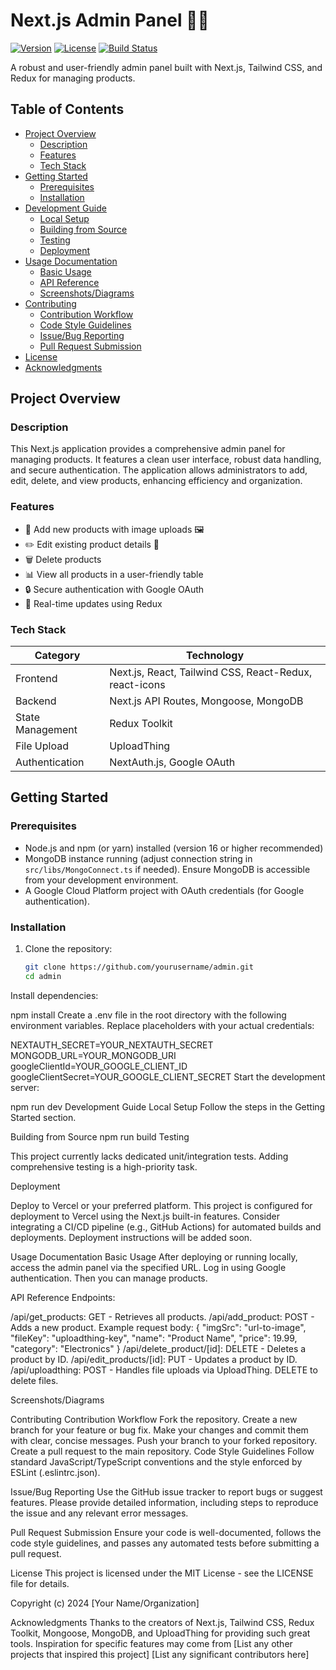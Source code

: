 # Next.js Admin Panel 🧑‍💻

[![Version](https://img.shields.io/badge/version-0.1.0-blue)](https://github.com/yourusername/admin)
[![License](https://img.shields.io/badge/license-MIT-green)](https://github.com/yourusername/admin/blob/main/LICENSE)
[![Build Status](https://img.shields.io/github/workflow/status/yourusername/admin/CI/main?label=build)](https://github.com/yourusername/admin/actions)

A robust and user-friendly admin panel built with Next.js, Tailwind CSS, and Redux for managing products.

## Table of Contents

- [Project Overview](#project-overview)
  - [Description](#description)
  - [Features](#features)
  - [Tech Stack](#tech-stack)
- [Getting Started](#getting-started)
  - [Prerequisites](#prerequisites)
  - [Installation](#installation)
- [Development Guide](#development-guide)
  - [Local Setup](#local-setup)
  - [Building from Source](#building-from-source)
  - [Testing](#testing)
  - [Deployment](#deployment)
- [Usage Documentation](#usage-documentation)
  - [Basic Usage](#basic-usage)
  - [API Reference](#api-reference)
  - [Screenshots/Diagrams](#screenshotsdiagrams)
- [Contributing](#contributing)
  - [Contribution Workflow](#contribution-workflow)
  - [Code Style Guidelines](#code-style-guidelines)
  - [Issue/Bug Reporting](#issuebug-reporting)
  - [Pull Request Submission](#pull-request-submission)
- [License](#license)
- [Acknowledgments](#acknowledgments)


## Project Overview

### Description

This Next.js application provides a comprehensive admin panel for managing products.  It features a clean user interface, robust data handling, and secure authentication.  The application allows administrators to add, edit, delete, and view products, enhancing efficiency and organization.

### Features

- 🎯 Add new products with image uploads 🖼️
- ✏️ Edit existing product details 📝
- 🗑️ Delete products  
- 📊 View all products in a user-friendly table
- 🔒 Secure authentication with Google OAuth 
- 🔄 Real-time updates using Redux

### Tech Stack

| Category      | Technology          |
|---------------|----------------------|
| Frontend      | Next.js, React, Tailwind CSS, React-Redux, react-icons |
| Backend       | Next.js API Routes, Mongoose, MongoDB |
| State Management | Redux Toolkit         |
| File Upload    | UploadThing          |
| Authentication | NextAuth.js, Google OAuth |


## Getting Started

### Prerequisites

- Node.js and npm (or yarn) installed (version 16 or higher recommended)
- MongoDB instance running (adjust connection string in `src/libs/MongoConnect.ts` if needed).  Ensure MongoDB is accessible from your development environment.
- A Google Cloud Platform project with OAuth credentials (for Google authentication).


### Installation

1. Clone the repository:
   ```bash
   git clone https://github.com/yourusername/admin.git
   cd admin
Install dependencies:

npm install
Create a .env file in the root directory with the following environment variables. Replace placeholders with your actual credentials:

NEXTAUTH_SECRET=YOUR_NEXTAUTH_SECRET
MONGODB_URL=YOUR_MONGODB_URI
googleClientId=YOUR_GOOGLE_CLIENT_ID
googleClientSecret=YOUR_GOOGLE_CLIENT_SECRET
Start the development server:

npm run dev
Development Guide
Local Setup
Follow the steps in the Getting Started section.

Building from Source
npm run build
Testing
<!-- Placeholder for testing instructions -->
This project currently lacks dedicated unit/integration tests. Adding comprehensive testing is a high-priority task.

Deployment
<!-- Placeholder for deployment instructions -->
Deploy to Vercel or your preferred platform. This project is configured for deployment to Vercel using the Next.js built-in features. Consider integrating a CI/CD pipeline (e.g., GitHub Actions) for automated builds and deployments. Deployment instructions will be added soon.

Usage Documentation
Basic Usage
After deploying or running locally, access the admin panel via the specified URL. Log in using Google authentication. Then you can manage products.

API Reference
Endpoints:

/api/get_products: GET - Retrieves all products.
/api/add_product: POST - Adds a new product. Example request body:
{
  "imgSrc": "url-to-image",
  "fileKey": "uploadthing-key",
  "name": "Product Name",
  "price": 19.99,
  "category": "Electronics"
}
/api/delete_product/[id]: DELETE - Deletes a product by ID.
/api/edit_products/[id]: PUT - Updates a product by ID.
/api/uploadthing: POST - Handles file uploads via UploadThing. DELETE to delete files.
<!-- Placeholder for more detailed API documentation -->
Screenshots/Diagrams
<!-- SCREENSHOT: Login screen --> <!-- SCREENSHOT: Product list view --> <!-- SCREENSHOT: Product creation form -->
Contributing
Contribution Workflow
Fork the repository.
Create a new branch for your feature or bug fix.
Make your changes and commit them with clear, concise messages.
Push your branch to your forked repository.
Create a pull request to the main repository.
Code Style Guidelines
Follow standard JavaScript/TypeScript conventions and the style enforced by ESLint (.eslintrc.json).

Issue/Bug Reporting
Use the GitHub issue tracker to report bugs or suggest features. Please provide detailed information, including steps to reproduce the issue and any relevant error messages.

Pull Request Submission
Ensure your code is well-documented, follows the code style guidelines, and passes any automated tests before submitting a pull request.

License
This project is licensed under the MIT License - see the LICENSE file for details.

Copyright (c) 2024 [Your Name/Organization]

Acknowledgments
Thanks to the creators of Next.js, Tailwind CSS, Redux Toolkit, Mongoose, MongoDB, and UploadThing for providing such great tools. Inspiration for specific features may come from [List any other projects that inspired this project] [List any significant contributors here]
